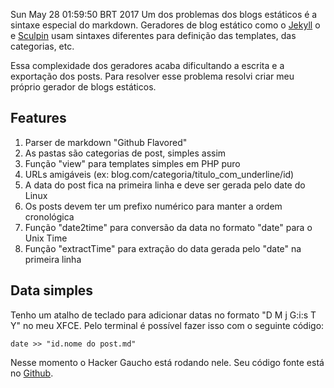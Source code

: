 Sun May 28 01:59:50 BRT 2017
Um dos problemas dos blogs estáticos é a sintaxe especial do markdown. Geradores de blog estático como o [Jekyll](https://jekyllrb.com/docs/frontmatter/) o e [Sculpin](https://sculpin.io/documentation/content-types/custom-types/) usam sintaxes diferentes para definição das templates, das categorias, etc.

Essa complexidade dos geradores acaba dificultando a escrita e a exportação dos posts. Para resolver esse problema resolvi criar meu próprio gerador de blogs estáticos.

## Features
1. Parser de markdown "Github Flavored"
1. As pastas são categorias de post, simples assim
1. Função "view" para templates simples em PHP puro
1. URLs amigáveis (ex: blog.com/categoria/titulo_com_underline/id)
1. A data do post fica na primeira linha e deve ser gerada pelo date do Linux
1. Os posts devem ter um prefixo numérico para manter a ordem cronológica
1. Função "date2time" para conversão da data no formato "date" para o Unix Time
1. Função "extractTime" para extração do data gerada pelo "date" na primeira linha

## Data simples

Tenho um atalho de teclado para adicionar datas no formato "D M j G:i:s T Y" no meu XFCE. Pelo terminal é possível fazer isso com o seguinte código:

```
date >> "id.nome do post.md"
```

Nesse momento o Hacker Gaucho está rodando nele. Seu código fonte está no [Github](https://github.com/aicoutos/blog-estatico).
